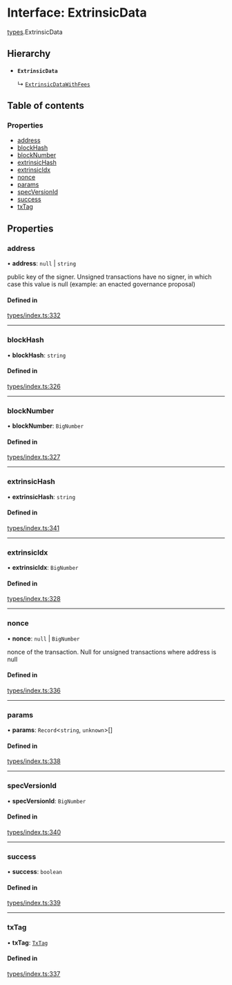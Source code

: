 # Interface: ExtrinsicData

[types](../wiki/types).ExtrinsicData

## Hierarchy

- **`ExtrinsicData`**

  ↳ [`ExtrinsicDataWithFees`](../wiki/types.ExtrinsicDataWithFees)

## Table of contents

### Properties

- [address](../wiki/types.ExtrinsicData#address)
- [blockHash](../wiki/types.ExtrinsicData#blockhash)
- [blockNumber](../wiki/types.ExtrinsicData#blocknumber)
- [extrinsicHash](../wiki/types.ExtrinsicData#extrinsichash)
- [extrinsicIdx](../wiki/types.ExtrinsicData#extrinsicidx)
- [nonce](../wiki/types.ExtrinsicData#nonce)
- [params](../wiki/types.ExtrinsicData#params)
- [specVersionId](../wiki/types.ExtrinsicData#specversionid)
- [success](../wiki/types.ExtrinsicData#success)
- [txTag](../wiki/types.ExtrinsicData#txtag)

## Properties

### address

• **address**: ``null`` \| `string`

public key of the signer. Unsigned transactions have no signer, in which case this value is null (example: an enacted governance proposal)

#### Defined in

[types/index.ts:332](https://github.com/PolymathNetwork/polymesh-sdk/blob/c37bc05d/src/types/index.ts#L332)

___

### blockHash

• **blockHash**: `string`

#### Defined in

[types/index.ts:326](https://github.com/PolymathNetwork/polymesh-sdk/blob/c37bc05d/src/types/index.ts#L326)

___

### blockNumber

• **blockNumber**: `BigNumber`

#### Defined in

[types/index.ts:327](https://github.com/PolymathNetwork/polymesh-sdk/blob/c37bc05d/src/types/index.ts#L327)

___

### extrinsicHash

• **extrinsicHash**: `string`

#### Defined in

[types/index.ts:341](https://github.com/PolymathNetwork/polymesh-sdk/blob/c37bc05d/src/types/index.ts#L341)

___

### extrinsicIdx

• **extrinsicIdx**: `BigNumber`

#### Defined in

[types/index.ts:328](https://github.com/PolymathNetwork/polymesh-sdk/blob/c37bc05d/src/types/index.ts#L328)

___

### nonce

• **nonce**: ``null`` \| `BigNumber`

nonce of the transaction. Null for unsigned transactions where address is null

#### Defined in

[types/index.ts:336](https://github.com/PolymathNetwork/polymesh-sdk/blob/c37bc05d/src/types/index.ts#L336)

___

### params

• **params**: `Record`<`string`, `unknown`\>[]

#### Defined in

[types/index.ts:338](https://github.com/PolymathNetwork/polymesh-sdk/blob/c37bc05d/src/types/index.ts#L338)

___

### specVersionId

• **specVersionId**: `BigNumber`

#### Defined in

[types/index.ts:340](https://github.com/PolymathNetwork/polymesh-sdk/blob/c37bc05d/src/types/index.ts#L340)

___

### success

• **success**: `boolean`

#### Defined in

[types/index.ts:339](https://github.com/PolymathNetwork/polymesh-sdk/blob/c37bc05d/src/types/index.ts#L339)

___

### txTag

• **txTag**: [`TxTag`](../wiki/generated.types#txtag)

#### Defined in

[types/index.ts:337](https://github.com/PolymathNetwork/polymesh-sdk/blob/c37bc05d/src/types/index.ts#L337)
